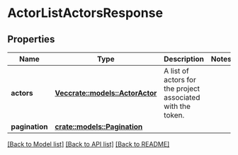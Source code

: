 # ActorListActorsResponse

## Properties

Name | Type | Description | Notes
------------ | ------------- | ------------- | -------------
**actors** | [**Vec<crate::models::ActorActor>**](ActorActor.md) | A list of actors for the project associated with the token. | 
**pagination** | [**crate::models::Pagination**](Pagination.md) |  | 

[[Back to Model list]](../README.md#documentation-for-models) [[Back to API list]](../README.md#documentation-for-api-endpoints) [[Back to README]](../README.md)


